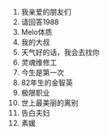 1. 我亲爱的朋友们
2. 请回答1988
3. Melo体质
4. 我的大叔
5. 天气好的话，我会去找你
6. 灵魂维修工
7. 今生是第一次
8. 82年生的金智英
9. 极限职业
10. 世上最美丽的离别
11. 告白夫妇
12. 素媛